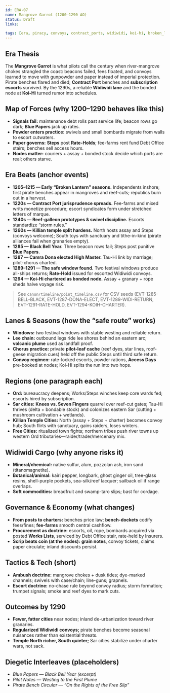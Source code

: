 ```yaml
---
id: ERA-07
name: Mangrove Garrot (1200–1290 AO)
status: Draft
links:

tags: [era, piracy, convoys, contract_ports, widiwidi, koi-hi, broken_lantern_years]
---
```


## Era Thesis
The **Mangrove Garrot** is what pilots call the century when river-mangrove chokes strangled the coast: beacons failed, fees floated, and convoys learned to move with gunpowder and paper instead of imperial protection. Pirate benches flared and died; **Contract Port** benches and **subscription escorts** survived. By the 1290s, a reliable **Widiwidi lane** and the bonded node at **Koi-Hi** turned rumor into schedules.

## Map of Forces (why 1200–1290 behaves like this)
- **Signals fail:** maintenance debt rolls past service life; beacon rows go dark; **Blue Papers** jack up rates.
- **Powder enters practice:** swivels and small bombards migrate from walls to escort cutwaters.
- **Paper governs:** **Steps** post **Rate-Holds**; fee-farms rent fund Debt Office stairs; benches sell access hours.
- **Nodes matter:** couriers + assay + bonded stock decide which ports are real; others starve.

## Era Beats (anchor events)
- **1205–1215 — Early “Broken Lantern” seasons.** Independents inshore; first pirate benches appear in mangroves and reef-cuts; republics burn out in a harvest.
- **1220s — Contract Port jurisprudence spreads.** Fee-farms and mixed writs monetize procedure; escort syndicates form under stretched letters of marque.
- **1240s — Reef-galleon prototypes & swivel discipline.** Escorts standardize “storm rules.”
- **1260s — Killian temple split hardens.** North hosts assay and Steps (convoys welcome); South toys with sanctuary and tithe-in-kind (pirate alliances fail when granaries empty).
- **1285 — Black Bell Year.** Three beacon rows fail; Steps post punitive **Blue Papers**.
- **1287 — Camra Dona elected High Master.** Tau-Hi link by marriage; pilot-chorus charted.
- **1289–1291 — The safe window found.** Two festival windows produce all-ships returns; **Rate-Hold** issued for escorted Widiwidi convoys.
- **1294 — Koi-Hi chartered as bonded node.** Assay + granary + rope sheds halve voyage risk.

> See `canon/timeline/point_timeline.csv` for CSV seeds (EVT-1285-BELL-BLACK, EVT-1287-DONA-ELECT, EVT-1289-WIDI-RETURN, EVT-1291-RATE-HOLD, EVT-1294-KOIH-CHARTER).

## Lanes & Seasons (how the “safe route” works)
- **Windows:** two festival windows with stable westing and reliable return.
- **Lee chain:** outbound legs ride lee shores behind an eastern arc; **volcanic plume** used as landfall proof.
- **Chorus practice:** private **pilot-leaf cache** (reef dyes, star lines, roof-geese migration cues) held off the public Steps until third safe return.
- **Convoy regimen:** rate-locked escorts, powder rations, **Access Days** pre-booked at nodes; Koi-Hi splits the run into two hops.

## Regions (one paragraph each)
- **Ord:** bureaucracy deepens; Works/Steps winches keep core wards fed; escorts hired by subscription.
- **Sar cities:** **Knees vs. Seven Fingers** quarrel over reef-cut gates; Tau-Hi thrives (delta + bondable stock) and colonizes eastern Sar (cutting + mushroom cultivation + wetlands).
- **Killian Temple Cities:** North (assay + Steps + charter) becomes convoy hub; South flirts with sanctuary, gains raiders, loses winters.
- **Free Cities:** ritualized town fights; northern tribes push river towns up western Ord tributaries—raider/trader/mercenary mix.

## Widiwidi Cargo (why anyone risks it)
- **Mineral/chemical:** native sulfur, alum, pozzolan ash, iron sand (titanomagnetite).
- **Botanical/animal:** kairi pepper, longbark, ghost ginger oil, tree-glass resins, shell-purple pockets, sea-silk/reef lacquer; sailback oil if range overlaps.
- **Soft commodities:** breadfruit and swamp-taro slips; bast for cordage.

## Governance & Economy (what changes)
- **From posts to charters:** benches price law; **bench-dockets** codify fees/fines; **fee-farms** smooth central cashflow.
- **Procurement as doctrine:** escorts, oil, rope, bombards acquired via posted **Works Lists**, serviced by Debt Office stair, rate-held by Insurers.
- **Scrip beats coin (at the nodes):** **grain notes**, convoy tickets, claims paper circulate; inland discounts persist.

## Tactics & Tech (short)
- **Ambush doctrine:** mangrove chokes + dusk tides; dye-marked channels; swivels with case/chain; line-guns; grapnels.
- **Escort doctrine:** no-chase rule beyond convoy radius; storm formation; trumpet signals; smoke and reef dyes to mark cuts.

## Outcomes by 1290
- **Fewer, fatter cities** near nodes; inland de-urbanization toward river granaries.
- **Regularized Widiwidi convoys;** pirate benches become seasonal nuisances rather than existential threats.
- **Temple North richer, South quieter;** Sar cities stabilize under charter wars, not sack.

## Diegetic Interleaves (placeholders)
- *Blue Papers — Black Bell Year (excerpt)*
- *Pilot Notes — Westing to the First Plume*
- *Pirate Bench Circular — “On the Rights of the Free Slip”*
